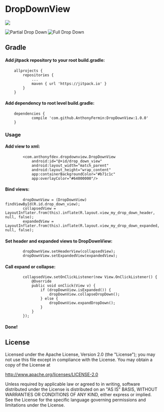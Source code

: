 # DropDownView

[![](https://jitpack.io/v/AnthonyFermin/DropDownView.svg)](https://jitpack.io/#AnthonyFermin/DropDownView)

![Partial Drop Down](https://media.giphy.com/media/26FmQTErmydlNAvks/giphy.gif) ![Full Drop Down](https://media.giphy.com/media/3oKIPeHezv11Zk6y5i/giphy.gif)

## Gradle

#### Add jitpack repository to your root build.gradle:
```
	allprojects {
		repositories {
			...
			maven { url 'https://jitpack.io' }
		}
	}
```

#### Add dependency to root level build.gradle:
```
	dependencies {
	        compile 'com.github.AnthonyFermin:DropDownView:1.0.0'
	}

```

### Usage

#### Add view to xml:
```
        <com.anthonyfdev.dropdownview.DropDownView
            android:id="@+id/drop_down_view"
            android:layout_width="match_parent"
            android:layout_height="wrap_content"
            app:containerBackgroundColor="#b71c1c"
            app:overlayColor="#64000000"/>
```

#### Bind views:
```
        dropDownView = (DropDownView) findViewById(R.id.drop_down_view);
        collapsedView = LayoutInflater.from(this).inflate(R.layout.view_my_drop_down_header, null, false);
        expandedView = LayoutInflater.from(this).inflate(R.layout.view_my_drop_down_expanded, null, false);
```

#### Set header and expanded views to DropDownView:
```
        dropDownView.setHeaderView(collapsedView);
        dropDownView.setExpandedView(expandedView);
```

#### Call expand or collapse:
```
        collapsedView.setOnClickListener(new View.OnClickListener() {
            @Override
            public void onClick(View v) {
                if (dropDownView.isExpanded()) {
                    dropDownView.collapseDropDown();
                } else {
                    dropDownView.expandDropDown();
                }
            }
        });
```

#### Done!

## License

Licensed under the Apache License, Version 2.0 (the "License"); you may not use this file except in compliance with the License. You may obtain a copy of the License at

http://www.apache.org/licenses/LICENSE-2.0

Unless required by applicable law or agreed to in writing, software distributed under the License is distributed on an "AS IS" BASIS, WITHOUT WARRANTIES OR CONDITIONS OF ANY KIND, either express or implied. See the License for the specific language governing permissions and limitations under the License.
